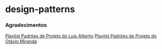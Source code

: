 # design-patterns

### Agradecimentos
[Playlist Padrões de Projeto do Luis Alberto](https://www.youtube.com/watch?v=RSQl4EK3Fw4&list=PLnOrFdw5rkTyDPr1yOW2H14Oq8u7IiDyP "Assista no Youtube")
[Playlist Padrões de Projeto do Otávio Miranda](https://www.youtube.com/watch?v=MqddY6Ochkc&list=PLbIBj8vQhvm0VY5YrMrafWaQY2EnJ3j8H "Assita no YouTube")
